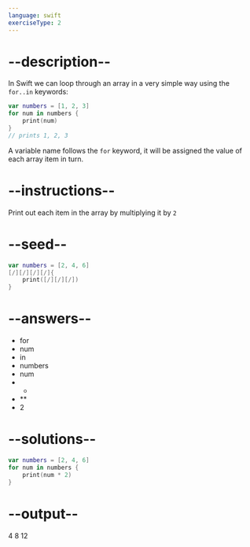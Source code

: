 ```yaml
---
language: swift
exerciseType: 2
---
```


# --description--

In Swift we can loop through an array in a very simple way using the `for..in` keywords:
```swift
var numbers = [1, 2, 3]
for num in numbers {
    print(num)
}
// prints 1, 2, 3 
```
A variable name follows the `for` keyword, it will be assigned the value of each array item in turn.

# --instructions--

Print out each item in the array by multiplying it by `2`

# --seed--

```swift
var numbers = [2, 4, 6]
[/][/][/][/]{
    print([/][/][/])
}
```

# --answers--

- for 
- num 
- in 
- numbers 
- num 
- * 
- ** 
- 2

# --solutions--

```swift
var numbers = [2, 4, 6]
for num in numbers {
    print(num * 2)
}
```

# --output--

4
8
12
